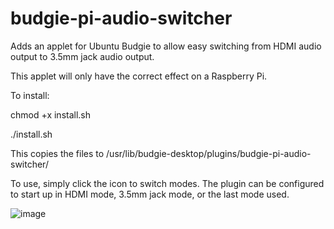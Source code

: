 # budgie-pi-audio-switcher

Adds an applet for Ubuntu Budgie to allow easy switching from HDMI audio output to 3.5mm jack audio output.

This applet will only have the correct effect on a Raspberry Pi.

To install:

   chmod +x install.sh

   ./install.sh
   
   
This copies the files to /usr/lib/budgie-desktop/plugins/budgie-pi-audio-switcher/

To use, simply click the icon to switch modes.
The plugin can be configured to start up in HDMI mode, 3.5mm jack mode, or the last mode used.

![image](https://user-images.githubusercontent.com/67085765/87239279-5c2e1700-c3db-11ea-8a68-59dd38561117.png)
